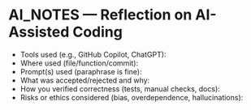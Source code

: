 # AI_NOTES — Reflection on AI-Assisted Coding

- Tools used (e.g., GitHub Copilot, ChatGPT): 
- Where used (file/function/commit): 
- Prompt(s) used (paraphrase is fine): 
- What was accepted/rejected and why: 
- How you verified correctness (tests, manual checks, docs): 
- Risks or ethics considered (bias, overdependence, hallucinations): 
